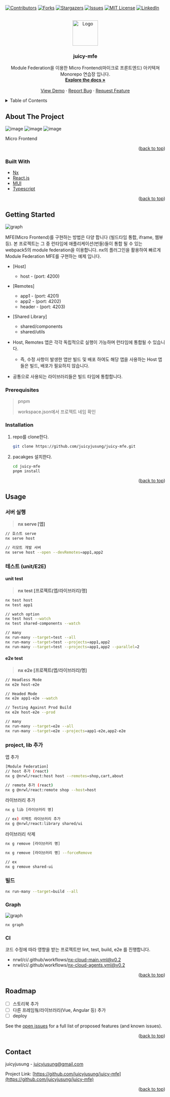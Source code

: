 <div id="top"></div>

[![Contributors][contributors-shield]][contributors-url]
[![Forks][forks-shield]][forks-url]
[![Stargazers][stars-shield]][stars-url]
[![Issues][issues-shield]][issues-url]
[![MIT License][license-shield]][license-url]
[![LinkedIn][linkedin-shield]][linkedin-url]



<!-- PROJECT LOGO -->
<br />
<div align="center">
  <a href="https://github.com/juicyjusung/juicy-mfe">
    <img src="readme-asset/logo.png" alt="Logo" width="80" height="80">
  </a>

<h3 align="center">juicy-mfe</h3>

  <p align="center">
    Module Federation을 이용한 Micro Frontend(마이크로 프론트엔드) 아키텍쳐 Monorepo 연습장 입니다.
    <br />
    <a href="https://github.com/juicyjusung/juicy-mfe"><strong>Explore the docs »</strong></a>
    <br />
    <br />
    <a href="https://github.com/juicyjusung/juicy-mfe">View Demo</a>
    ·
    <a href="https://github.com/juicyjusung/juicy-mfe/issues">Report Bug</a>
    ·
    <a href="https://github.com/juicyjusung/juicy-mfe/issues">Request Feature</a>
  </p>
</div>



<!-- TABLE OF CONTENTS -->
<details>
  <summary>Table of Contents</summary>
  <ol>
    <li>
      <a href="#about-the-project">About The Project</a>
      <ul>
        <li><a href="#built-with">Built With</a></li>
      </ul>
    </li>
    <li>
      <a href="#getting-started">Getting Started</a>
      <ul>
        <li><a href="#prerequisites">Prerequisites</a></li>
        <li><a href="#installation">Installation</a></li>
      </ul>
    </li>
    <li><a href="#usage">Usage</a></li>
    <li><a href="#roadmap">Roadmap</a></li>
    <li><a href="#contributing">Contributing</a></li>
    <li><a href="#license">License</a></li>
    <li><a href="#contact">Contact</a></li>
    <li><a href="#acknowledgments">Acknowledgments</a></li>
  </ol>
</details>



<!-- ABOUT THE PROJECT -->
## About The Project
![image](https://user-images.githubusercontent.com/46892438/171468510-0f52ee2e-6b2f-43f2-a100-dca4de41ef41.png)
![image](https://user-images.githubusercontent.com/46892438/171468752-4019617f-ccaa-4edd-a891-b07136438538.png)
![image](https://user-images.githubusercontent.com/46892438/171468778-d19a22f3-1afc-433c-bb86-da5a41b5ab48.png)





Micro Frontend


<p align="right">(<a href="#top">back to top</a>)</p>



### Built With

* [Nx](https://nx.dev/)
* [React.js](https://reactjs.org/)
* [MUI](https://mui.com/)
* [Typescript](https://mui.com/)


<p align="right">(<a href="#top">back to top</a>)</p>



<!-- GETTING STARTED -->
## Getting Started

![graph](./readme-asset/img.png)

MFE(Micro Frontend)를 구현하는 방법은 다양 합니다 (빌드타임 통합, iframe, 웹뷰 등).  본 프로젝트는 그 중 런타임에 애플리케이션(번들)들이 통합 될 수 있는 webpack5의 module federation을 이용합니다.
nx의 플러그인을 활용하여 빠르게 Module Federation MFE를 구현하는 예제 입니다.

- [Host]
  - host - (port: 4200)

- [Remotes]
  - app1 - (port: 4201)
  - app2 - (port: 4202)
  - header - (port: 4203)

- [Shared Library]
  - shared/components
  - shared/utils

- Host, Remotes 앱은 각각 독립적으로 실행이 가능하며 런타임에 통합될 수 있습니다.
  - 즉, 수정 사항이 발생한 앱만 빌드 및 배포 하여도 해당 앱을 사용하는 Host 앱들은 빌드, 배포가 필요하지 않습니다.
- 공통으로 사용되는 라이브러리들은 빌드 타임에 통합합니다.



### Prerequisites

> pnpm
> 
> workspace.json에서 프로젝트 네임 확인

### Installation

1. repo를 clone한다.
   ```sh
   git clone https://github.com/juicyjusung/juicy-mfe.git
   ```
2. pacakges 설치한다.
   ```sh
   cd juicy-mfe
   pnpm install
   ```

<p align="right">(<a href="#top">back to top</a>)</p>



<!-- USAGE EXAMPLES -->
## Usage

### 서버 실행
> **nx serve [앱]**
```sh
// 호스트 serve
nx serve host

// 리모트 개발 서버 
nx serve host --open --devRemotes=app1,app2
```

### 테스트 (unit/E2E)

#### unit test

> **nx test [프로젝트(앱/라이브러리)명]**
>

```bash
nx test host
nx test app1

// watch option
nx test host --watch
nx test shared-components --watch

// many
nx run-many --target=test --all
nx run-many --target=test --projects=app1,app2
nx run-many --target=test --projects=app1,app2 --parallel=2

```

#### e2e test

> **nx e2e [프로젝트(앱/라이브러리)명]**
>

```bash
// Headless Mode
nx e2e host-e2e

// Headed Mode
nx e2e app1-e2e --watch

// Testing Against Prod Build
nx e2e host-e2e --prod

// many
nx run-many --target=e2e --all
nx run-many --target=e2e --projects=app1-e2e,app2-e2e

```

### project, lib 추가

앱 추가

```bash
[Module Federation]
// host 추가 (react)
nx g @nrwl/react:host host --remotes=shop,cart,about

// remote 추가 (react)
nx g @nrwl/react:remote shop --host=host
```

라이브러리 추가

```bash
nx g lib [라이브러리 명]

// ex) 리액트 라이브러리 추가
nx g @nrwl/react:library shared/ui
```

라이브러리 삭제

```bash
nx g remove [라이브러리 명]

nx g remove [라이브러리 명] --forceRemove

// ex
nx g remove shared-ui
```


### 빌드
```sh
nx run-many --target=build --all
```

### Graph
![graph](./readme-asset/graph.png)
```sh
nx graph
```

### CI

코드 수정에 따라 영향을 받는 프로젝트만 lint, test, build, e2e 를 진행합니다.

- nrwl/ci/.github/workflows/nx-cloud-main.yml@v0.2
- nrwl/ci/.github/workflows/nx-cloud-agents.yml@v0.2


<p align="right">(<a href="#top">back to top</a>)</p>



<!-- ROADMAP -->
## Roadmap

- [ ] 스토리북 추가
- [ ] 다른 프레임웤/라이브러리(Vue, Angular 등) 추가
- [ ] deploy

See the [open issues](https://github.com/juicyjusung/juicy-mfe/issues) for a full list of proposed features (and known issues).

<p align="right">(<a href="#top">back to top</a>)</p>



<!-- CONTACT -->
## Contact

juicyjusung - juicyjusung@gmail.com

Project Link: [https://github.com/juicyjusung/juicy-mfe](https://github.com/juicyjusung/juicy-mfe)

<p align="right">(<a href="#top">back to top</a>)</p>



<!-- MARKDOWN LINKS & IMAGES -->
<!-- https://www.markdownguide.org/basic-syntax/#reference-style-links -->
[contributors-shield]: https://img.shields.io/github/contributors/juicyjusung/juicy-mfe.svg?style=for-the-badge
[contributors-url]: https://github.com/juicyjusung/juicy-mfe/graphs/contributors
[forks-shield]: https://img.shields.io/github/forks/juicyjusung/juicy-mfe.svg?style=for-the-badge
[forks-url]: https://github.com/juicyjusung/juicy-mfe/network/members
[stars-shield]: https://img.shields.io/github/stars/juicyjusung/juicy-mfe.svg?style=for-the-badge
[stars-url]: https://github.com/juicyjusung/juicy-mfe/stargazers
[issues-shield]: https://img.shields.io/github/issues/juicyjusung/juicy-mfe.svg?style=for-the-badge
[issues-url]: https://github.com/juicyjusung/juicy-mfe/issues
[license-shield]: https://img.shields.io/github/license/juicyjusung/juicy-mfe.svg?style=for-the-badge
[license-url]: https://github.com/juicyjusung/juicy-mfe/blob/master/LICENSE.txt
[linkedin-shield]: https://img.shields.io/badge/-LinkedIn-black.svg?style=for-the-badge&logo=linkedin&colorB=555
[linkedin-url]: https://linkedin.com/in/linkedin_username
[product-screenshot]: images/screenshot.png
